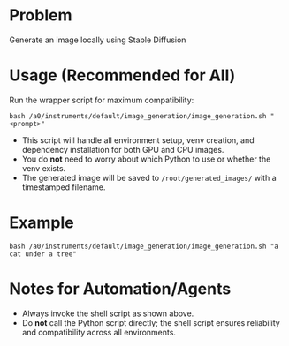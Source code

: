 # Problem
Generate an image locally using Stable Diffusion

# Usage (Recommended for All)
Run the wrapper script for maximum compatibility:
```
bash /a0/instruments/default/image_generation/image_generation.sh "<prompt>"
```
- This script will handle all environment setup, venv creation, and dependency installation for both GPU and CPU images.
- You do **not** need to worry about which Python to use or whether the venv exists.
- The generated image will be saved to `/root/generated_images/` with a timestamped filename.

# Example
```
bash /a0/instruments/default/image_generation/image_generation.sh "a cat under a tree"
```

# Notes for Automation/Agents
- Always invoke the shell script as shown above.
- Do **not** call the Python script directly; the shell script ensures reliability and compatibility across all environments.